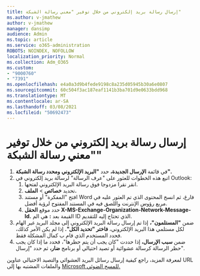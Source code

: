 ```yaml
---
title: إرسال رسالة بريد إلكتروني من خلال توفير "معني رسالة الشبكة"
ms.author: v-jmathew
author: v-jmathew
manager: dansimp
audience: Admin
ms.topic: article
ms.service: o365-administration
ROBOTS: NOINDEX, NOFOLLOW
localization_priority: Normal
ms.collection: Adm_O365
ms.custom:
- "9000760"
- "7391"
ms.openlocfilehash: e4a0a3d9b4fede9198c8a235d05945b30a6e0807
ms.sourcegitcommit: 60c504f3ac187eaf1141b3ba701d9e0633bdd968
ms.translationtype: MT
ms.contentlocale: ar-SA
ms.lasthandoff: 03/08/2021
ms.locfileid: "50692473"
---
```

# <a name="submit-an-email-message-by-providing-the-network-message-id"></a>إرسال رسالة بريد إلكتروني من خلال توفير "معني رسالة الشبكة"

1. في قائمة **الإرسال الجديدة،** حدد **"البريد الإلكتروني** **ومحدد رسالة الشبكة".**
2. اتبع هذه الخطوات للعثور على "عرف الرسالة" لرسالة بريد إلكتروني في Outlook:
    1. انقر نقرا مزدوجا فوق رسالة البريد الإلكتروني لفتحها.
    1. تحديد **خصائص**  >  **الملف.**
    1. افتح "المفكرة" أو مستند Word فارغ، ثم انسخ المحتوى الذي تم العثور عليه في مربع رؤوس الإنترنت واللصق فيه في المستند المفتوح لرؤية أفضل. 
    1. حدد موقع **الحقل X-MS-Exchange-Organization-Network-Message-Id.** القيمة بعد **:** هي الم ID الذي تحتاج إليه للتقديم.
3. ضمن **"المستلمون"،** إذا تم إرسال رسالة البريد الإلكتروني إلى مجلد البريد غير الهام لكل مستلمي هذا البريد الإلكتروني، **فاختر "تحديد الكل".** إذا لم يكن الأمر كذلك، فحدد المستخدم الذي قام ب كمال المشكلة فقط.
4. ضمن **سبب الإرسال،** إذا حددت "كان يجب أن يتم حظرها"، فحدد ما إذا كان يجب حظر الرسالة كرسالة عشوائية أو تصيد احتيالي أو برنامج  **ضار،** ثم حدد "إرسال". 

لمعرفة المزيد، راجع كيفية إرسال رسائل البريد العشوائي والتصيد الاحتيالي عناوين URL والملفات المشتبه بها إلى [Microsoft للمسح الضوئي.](https://go.microsoft.com/fwlink/?linkid=2101479)
